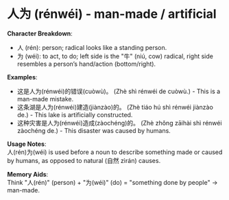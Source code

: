 # **人为 (rénwéi) - man-made / artificial**

**Character Breakdown**:  
- 人 (rén): person; radical looks like a standing person.  
- 为 (wéi): to act, to do; left side is the "牛" (niú, cow) radical, right side resembles a person’s hand/action (bottom/right).

**Examples**:  
- 这是人为(rénwéi)的错误(cuòwù)。 (Zhè shì rénwéi de cuòwù.) - This is a man-made mistake.  
- 这条湖是人为(rénwéi)建造(jiànzào)的。 (Zhè tiáo hú shì rénwéi jiànzào de.) - This lake is artificially constructed.  
- 这种灾害是人为(rénwéi)造成(zàochéng)的。 (Zhè zhǒng zāihài shì rénwéi zàochéng de.) - This disaster was caused by humans.

**Usage Notes**:  
人(rén)为(wéi) is used before a noun to describe something made or caused by humans, as opposed to natural (自然 zìrán) causes.

**Memory Aids**:  
Think "人(rén)" (person) + "为(wéi)" (do) = "something done by people" → man-made.